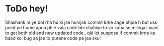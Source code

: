 # ToDo hey!
Shashank
m ye bol rha hu ki jse humjab commit krke aage bhjde h but uss point pe hume apna phle vala code bhi chahiye to vo kaha se milega
i want to get both old and new updated code.. qki let suppose if commit krne ke baad koi bug aa jae to purane code pe jaa sku!
